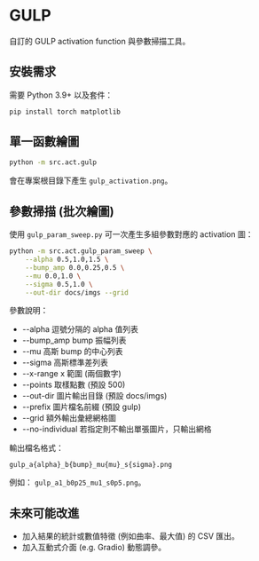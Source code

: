 # GULP

自訂的 GULP activation function 與參數掃描工具。

## 安裝需求

需要 Python 3.9+ 以及套件：

```bash
pip install torch matplotlib
```

## 單一函數繪圖

```bash
python -m src.act.gulp
```

會在專案根目錄下產生 `gulp_activation.png`。

## 參數掃描 (批次繪圖)

使用 `gulp_param_sweep.py` 可一次產生多組參數對應的 activation 圖：

```bash
python -m src.act.gulp_param_sweep \
	--alpha 0.5,1.0,1.5 \
	--bump_amp 0.0,0.25,0.5 \
	--mu 0.0,1.0 \
	--sigma 0.5,1.0 \
	--out-dir docs/imgs --grid
```

參數說明：

* --alpha  逗號分隔的 alpha 值列表
* --bump_amp  bump 振幅列表
* --mu  高斯 bump 的中心列表
* --sigma  高斯標準差列表
* --x-range  x 範圍 (兩個數字)
* --points  取樣點數 (預設 500)
* --out-dir 圖片輸出目錄 (預設 docs/imgs)
* --prefix  圖片檔名前綴 (預設 gulp)
* --grid  額外輸出彙總網格圖
* --no-individual  若指定則不輸出單張圖片，只輸出網格

輸出檔名格式：

```text
gulp_a{alpha}_b{bump}_mu{mu}_s{sigma}.png
```

例如： `gulp_a1_b0p25_mu1_s0p5.png`。

## 未來可能改進

* 加入結果的統計或數值特徵 (例如曲率、最大值) 的 CSV 匯出。
* 加入互動式介面 (e.g. Gradio) 動態調參。
